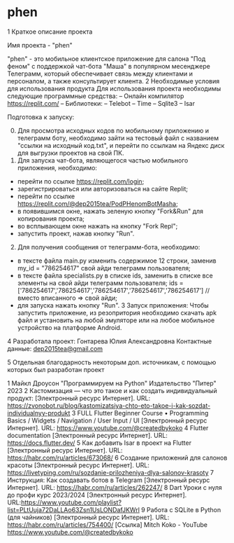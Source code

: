 # phen
1 Краткое описание проекта

Имя проекта  - "phen" 

"phen"  - это мобильное клиентское приложение для салона "Под феном" с поддержкой чат-бота "Маша" в популярном месенджере Телеграмм, который обеспечивает связь между клиентами и персоналом, а также консультирует клиента.
2 Необходимые условия для использования продукта
Для использования проекта необходимы следующие программные средства:
– Онлайн компилятор https://replit.com/
–  Библиотеки:
– Telebot
– Time
– Sqlite3
– Isar

Подготовка к запуску:

0. Для просмотра исходных кодов по мобильному приложению и телеграмм боту, необходимо зайти на тестовый файл с названием "ссылки на исходный код.txt", и перейти по ссылкам на Яндекс диск для выгрузки проектов на свой ПК.
1. Для запуска чат-бота, являющегося частью мобильного приложения, необходимо: 
- перейти по ссылке https://replit.com/login;
- зарегистрироваться или авторизоваться на сайте Replit;
- перейти по ссылке https://replit.com/@dep2015tea/PodPHenomBotMasha;
- в появившимся окне, нажать зеленую кнопку "Fork&Run" для копирования проекта;
- во всплывающем окне нажать на кнопку "Fork Repl";
- запустить проект, нажав кнопку "Run".
2. Для получения сообщения от телеграмм-бота, необходимо: 
 - в тексте файла main.py  изменить содержимое 12 строки, заменив my_id = "786254617"  свой айди телеграмм пользователя;
 - в тексте файла specialists.py в списке ids, заменить в списке все элементы на свой айди телеграмм пользователя;
   ids =['786254617','786254617','786254617','786254617','786254617'] //вместо вписанного => свой айди;
 - для запуска нажать кнопку "Run".
3 Запуск приложения:
Чтобы запустить приложение, из резопритория необходимо скачать apk файл и установить на любой эмуляторе или на любое мобильное устройство на платформе Android.

4 Разработала проект: Гонтарева Юлия Александровна 
Контактные данные: dep2015tea@gmail.com


5 Отдельная благодарность некоторым доп. источникам, с помощью которых был разработан проект

1 Майкл Дроусон "Программируем на Python" Издательство "Питер" 2023
2 Кастомизация — что это такое и как создать индивидуальный продукт: [Электронный ресурс Интернет]. URL: https://zvonobot.ru/blog/kastomizatsiya-chto-eto-takoe-i-kak-sozdat-individualnyy-produkt
3 FULL Flutter Beginner Course • Programming Basics / Widgets / Navigation / User Input / UI [Электронный ресурс Интернет]. URL:  https://www.youtube.com/@createdbykoko
4 Flutter documentation [Электронный ресурс Интернет]. URL:  https://docs.flutter.dev/ 
5 Как добавить Isar в проект на Flutter [Электронный ресурс Интернет]. URL:  https://habr.com/ru/articles/673068/
6 Создание приложений для салонов красоты [Электронный ресурс Интернет]. URL: https://livetyping.com/ru/sozdanie-prilozheniya-dlya-salonov-krasoty 
7 Инструкция: Как создавать ботов в Telegram [Электронный ресурс Интернет]. URL:  https://habr.com/ru/articles/262247/
8 Dart Уроки с нуля до профи курс 2023/2024 [Электронный ресурс Интернет]. URL:https://www.youtube.com/playlist?list=PLtUuja72DaLLAo63Zsn1UsLONDafJKWrl
9 Работа с SQLite в Python (для чайников) [Электронный ресурс Интернет]. URL: https://habr.com/ru/articles/754400/
[Ссылка]
Mitch Koko - YouTube
https://www.youtube.com/@createdbykoko
